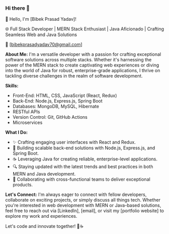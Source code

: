 ### Hi there 👋
👋 Hello, I'm [Bibek Prasad Yadav]!

🌐 Full Stack Developer | MERN Stack Enthusiast | Java Aficionado | Crafting Seamless Web and Java Solutions

📧 [bibekprasadyadav70@gmail.com]

**About Me:**
I'm a versatile developer with a passion for crafting exceptional software solutions across multiple stacks. Whether it's harnessing the power of the MERN stack to create captivating web experiences or diving into the world of Java for robust, enterprise-grade applications, I thrive on tackling diverse challenges in the realm of software development.

**Skills:**
- Front-End: HTML, CSS, JavaScript (React, Redux)
- Back-End: Node.js, Express.js, Spring Boot
- Databases: MongoDB, MySQL, Hibernate
- RESTful APIs
- Version Control: Git, GitHub Actions
- Microservices

**What I Do:**
- ✨ Crafting engaging user interfaces with React and Redux.
- 🚀 Building scalable back-end solutions with Node.js, Express.js, and Spring Boot.
- ☕ Leveraging Java for creating reliable, enterprise-level applications.
- 🔍 Staying updated with the latest trends and best practices in both MERN and Java development.
- 💬 Collaborating with cross-functional teams to deliver exceptional products.


**Let's Connect:**
I'm always eager to connect with fellow developers, collaborate on exciting projects, or simply discuss all things tech. Whether you're interested in web development with MERN or Java-based solutions, feel free to reach out via [LinkedIn], [email], or visit my [portfolio website] to explore my work and experiences.

Let's code and innovate together! 🚀☕


<!--
**BibekPrasadYadav/BibekPrasadYadav** is a ✨ _special_ ✨ repository because its `README.md` (this file) appears on your GitHub profile.

Here are some ideas to get you started:

- 🔭 I’m currently working on ...
- 🌱 I’m currently learning ...
- 👯 I’m looking to collaborate on ...
- 🤔 I’m looking for help with ...
- 💬 Ask me about ...
- 📫 How to reach me: ...
- 😄 Pronouns: ...
- ⚡ Fun fact: ...
-->
